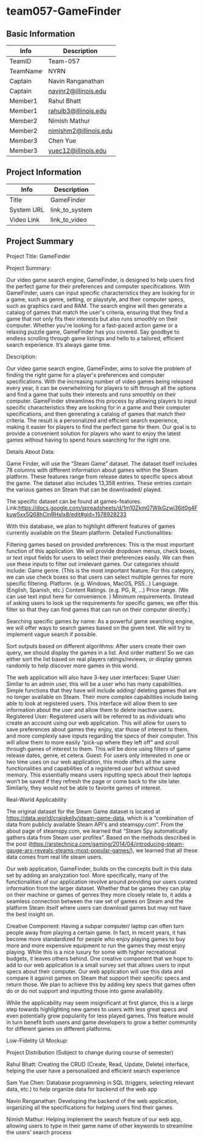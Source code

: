 # team057-GameFinder

## Basic Information

|   Info      |        Description     |
| ----------- | ---------------------- |
| TeamID      |        Team-057        |
| TeamName    |         NYRN           |
| Captain     |  Navin Ranganathan     |
| Captain     |  navinr2@illinois.edu  |
| Member1     |      Rahul Bhatt       |
| Member1     |  rahulb3@illinois.edu  |
| Member2     |  Nimish Mathur         |
| Member2     | nimishm2@illinois.edu  |
| Member3     |     Chen Yue           |
| Member3     |   yuec12@illinois.edu  |

## Project Information

|   Info      |        Description     |
| ----------- | ---------------------- |
|  Title      |       GameFinder       |
| System URL  |      link_to_system    |
| Video Link  |      link_to_video     |

## Project Summary

Project Title: GameFinder

Project Summary:

Our video game search engine, GameFinder, is designed to help users find the perfect game for their preferences and computer specifications. With GameFinder, users can input specific characteristics they are looking for in a game, such as genre, setting, or playstyle, and their computer specs, such as graphics card and RAM. The search engine will then generate a catalog of games that match the user's criteria, ensuring that they find a game that not only fits their interests but also runs smoothly on their computer. Whether you're looking for a fast-paced action game or a relaxing puzzle game, GameFinder has you covered. Say goodbye to endless scrolling through game listings and hello to a tailored, efficient search experience. It’s always game time. 

Description:

Our video game search engine, GameFinder, aims to solve the problem of finding the right game for a player's preferences and computer specifications. With the increasing number of video games being released every year, it can be overwhelming for players to sift through all the options and find a game that suits their interests and runs smoothly on their computer. GameFinder streamlines this process by allowing players to input specific characteristics they are looking for in a game and their computer specifications, and then generating a catalog of games that match their criteria. The result is a personalized and efficient search experience, making it easier for players to find the perfect game for them. Our goal is to provide a convenient solution for players who want to enjoy the latest games without having to spend hours searching for the right one.

Details About Data:

Game Finder, will use the “Steam Game” dataset. The dataset itself includes 78 columns with different information about games within the Steam platform. These features range from release dates to specific specs about the game. The dataset also includes 13,358 entries. These entries contain the various games on Steam that can be downloaded/ played.


The specific dataset can be found at games-features.
Link:https://docs.google.com/spreadsheets/d/1m10Zkm07WIkGzwi36it0g4Fkuw5xx5Q68hCinRHxIx8/edit#gid=1578928233 


With this database, we plan to highlight different features of games currently available on the Steam platform. 
Detailed Functionalities:


Filtering games based on provided preferences: 
This is the most important function of this application. We will provide dropdown menus, check boxes, or text input fields for users to select their preferences easily. We can then use these inputs to filter out irrelevant games. 
Our categories should include:
Game genre. (This is the most important feature. For this category, we can use check boxes so that users can select multiple genres for more specific filtering. 
Platform. (e.g. Windows, MacOS, PS5…)
Language. (English, Spanish, etc.)
Content Ratings. (e.g. PG, R, …)
Price range. (We can use text input here for convenience. )
Minimum requirements. (Instead of asking users to look up the requirements for specific games, we offer this filter so that they can find games that can run on their computer directly.)


Searching specific games by name: 
As a powerful game searching engine, we will offer ways to search games based on the given text. We will try to implement vague search if possible. 


Sort outputs based on different algorithms:
After users create their own query, we should display the games in a list. And order matters! So we can either sort the list based on real players ratings/reviews, or display games randomly to help discover more games in this world. 


The web application will also have 3-key user interfaces:
Super User: Similar to an admin user, this will be a user who has many capabilities. Simple functions that they have will include adding/ deleting games that are no longer available on Steam. Their more complex capabilities include being able to look at registered users. This interface will allow them to see information about the user and allow them to delete inactive users.
Registered User: Registered users will be referred to as individuals who create an account using our web application. This will allow for users to save preferences about games they enjoy, star those of interest to them, and more complexly save inputs regarding the specs of their computer. This will allow them to more easily “pick-up where they left off” and scroll through games of interest to them. This will be done using filters of game release dates, genre, et cetera.
Guest: For users only interested in one or two time uses on our web application, this mode offers all the same functionalities and capabilities of a registered user but without saved memory. This essentially means users inputting specs about their laptops won’t be saved if they refresh the page or come back to the site later. Similarly, they would not be able to favorite games of interest. 




Real-World Applicability

The original dataset for the Steam Game dataset is located at https://data.world/craigkelly/steam-game-data, which is a “combination of data from publicly available Steam API's and steamspy.com”. 
From the about page of steamspy.com, we learned that “Steam Spy automatically gathers data from Steam user profiles”. Based on the methods described in the post (https://arstechnica.com/gaming/2014/04/introducing-steam-gauge-ars-reveals-steams-most-popular-games/), we learned that all these data comes from real life steam users. 

Our web application, GameFinder, builds on the concepts built in this data set by adding an analyzation tool. More specifically, many of the functionalities of our application revolve around providing our users curated information from the larger dataset. Whether that be games they can play on their machine or games of genres they more closely relate to, it adds a seamless connection between the raw set of games on Steam and the platform Steam itself where users can download games but may not have the best insight on. 


Creative Component:
Having a subpar computer/ laptop can often turn people away from playing a certain game. In fact, in recent years, it has become more standardized for people who enjoy playing games to buy more and more expensive equipment to run the games they most enjoy playing. While this is a nice luxury for some with higher recreational budgets, it leaves others behind. One creative component that we hope to add to our web application is a small survey set that allows users to input specs about their computer. Our web application will use this data and compare it against games on Steam that support their specific specs and return those. We plan to achieve this by adding key specs that games often do or do not support and inputting those into game availability.


While the applicability may seem insignificant at first glance, this is a large step towards highlighting new games to users with less great specs and even potentially grow popularity for less played games. This feature would in turn benefit both users and game developers to grow a better community for different games on different platforms.




Low-Fidelity UI Mockup:




Project Distribution
(Subject to change during course of semester)


Rahul Bhatt: Creating the CRUD (Create, Read, Update, Delete)  interface, helping the user have a personalized and efficient search experience


Sam Yue Chen: Database programming in SQL (triggers, selecting relevant  data, etc.) to help organize data for backend of the web app


Navin Ranganathan: Developing the backend of the web application, organizing all the specifications for helping users find their games. 


Nimish Mathur: Helping implement the search feature of our web app, allowing users to type in their game name of other keywords to streamline the users’ search process



